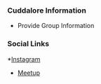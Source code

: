 ### Cuddalore Information
* Provide Group Information

### Social Links

*[Instagram](https://www.instagram.com/owaspcuddalore/?hl=en)
* [Meetup](https://www.meetup.com/OWASP-Cuddalore-Chapter/)


